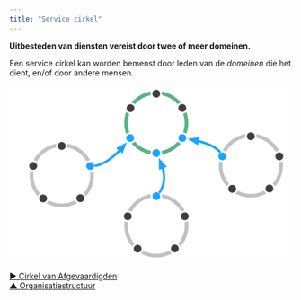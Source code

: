 ```yaml
---
title: "Service cirkel"
---
```



**Uitbesteden van diensten vereist door twee of meer domeinen.**

Een service cirkel kan worden bemenst door leden van de <dfn data-info="Domein: Een afgebakend gebied van invloed, activiteit en besluitvorming binnen een organisatie.">domeinen</dfn> die het dient, en/of door andere mensen.

![Service cirkel](img/structural-patterns/service-circle.png)

[&#9654; Cirkel van Afgevaardigden](delegate-circle.html)<br/>[&#9650; Organisatiestructuur](organizational-structure.html)

